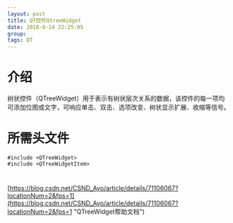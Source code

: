 ```yaml
---
layout: post  
title: QT控件QtreeWidget  
date: 2018-8-14 22:25:05  
group:   
tags: QT  
---
```

# 介绍 #  
树状控件（QTreeWidget）用于表示有树状层次关系的数据，该控件的每一项均可添加位图或文字，可响应单击、双击、选项改变、树状显示扩展、收缩等信号。   
# 所需头文件 #  

	#include <QTreeWidget>
	#include <QTreeWidgetItem>


#  #


[https://blog.csdn.net/CSND_Ayo/article/details/71106067?locationNum=2&fps=1](https://blog.csdn.net/CSND_Ayo/article/details/71106067?locationNum=2&fps=1 "QTreeWidget帮助文档")